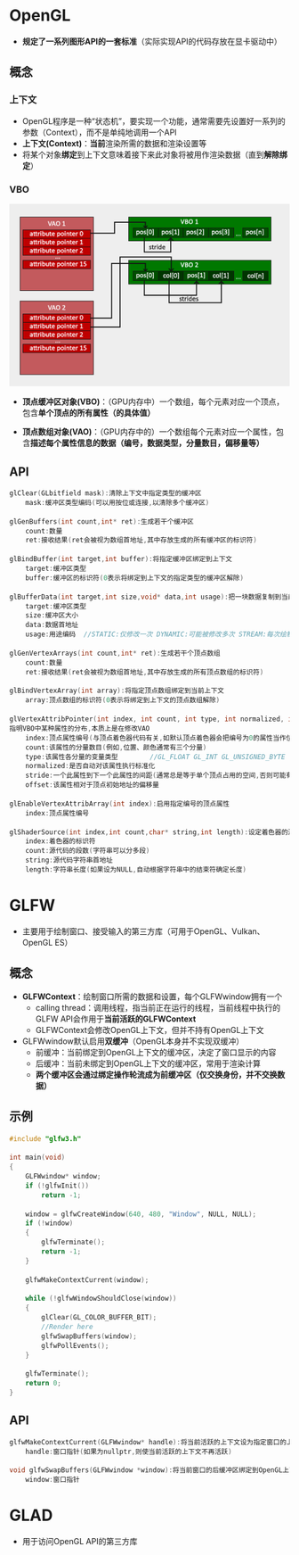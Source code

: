 # OpenGL

- **规定了一系列图形API的一套标准**（实际实现API的代码存放在显卡驱动中）

## 概念

### 上下文

- OpenGL程序是一种“状态机”，要实现一个功能，通常需要先设置好一系列的参数（Context），而不是单纯地调用一个API
- **上下文(Context)**：**当前**渲染所需的数据和渲染设置等
- 将某个对象**绑定**到上下文意味着接下来此对象将被用作渲染数据（直到**解除绑定**）

### VBO

![VAO与VBO](VAO与VBO.png)

- **顶点缓冲区对象(VBO)**：（GPU内存中）一个数组，每个元素对应一个顶点，包含**单个顶点的所有属性（的具体值）**
  
- **顶点数组对象(VAO)**：（GPU内存中的）一个数组每个元素对应一个属性，包含**描述每个属性信息的数据（编号，数据类型，分量数目，偏移量等）**

## API

```C++
glClear(GLbitfield mask):清除上下文中指定类型的缓冲区
    mask:缓冲区类型编码(可以用按位或连接,以清除多个缓冲区)
        
glGenBuffers(int count,int* ret):生成若干个缓冲区
	count:数量
    ret:接收结果(ret会被视为数组首地址,其中存放生成的所有缓冲区的标识符)

glBindBuffer(int target,int buffer):将指定缓冲区绑定到上下文
    target:缓冲区类型
    buffer:缓冲区的标识符(0表示将绑定到上下文的指定类型的缓冲区解除)

glBufferData(int target,int size,void* data,int usage):把一块数据复制到当前绑定的缓冲区
    target:缓冲区类型
    size:缓冲区大小
    data:数据首地址
    usage:用途编码	//STATIC:仅修改一次 DYNAMIC:可能被修改多次 STREAM:每次绘制都会改变

glGenVertexArrays(int count,int* ret):生成若干个顶点数组
    count:数量
    ret:接收结果(ret会被视为数组首地址,其中存放生成的所有顶点数组的标识符)

glBindVertexArray(int array):将指定顶点数组绑定到当前上下文
    array:顶点数组的标识符(0表示将绑定到上下文的顶点数组解除)

glVertexAttribPointer(int index, int count, int type, int normalized, int stride, void* offset):
指明VBO中某种属性的分布,本质上是在修改VAO
	index:顶点属性编号(与顶点着色器代码有关,如默认顶点着色器会把编号为0的属性当作位置)
    count:该属性的分量数目(例如,位置、颜色通常有三个分量)
    type:该属性各分量的变量类型		//GL_FLOAT GL_INT GL_UNSIGNED_BYTE
    normalized:是否自动对该属性执行标准化
    stride:一个此属性到下一个此属性的间距(通常总是等于单个顶点占用的空间,否则可能有特殊用途)
    offset:该属性相对于顶点初始地址的偏移量
	        
glEnableVertexAttribArray(int index):启用指定编号的顶点属性
    index:顶点属性编号

glShaderSource(int index,int count,char* string,int length):设定着色器的源代码
    index:着色器的标识符
    count:源代码的段数(字符串可以分多段)
    string:源代码字符串首地址
    length:字符串长度(如果设为NULL,自动根据字符串中的结束符确定长度)
```

# GLFW

- 主要用于绘制窗口、接受输入的第三方库（可用于OpenGL、Vulkan、OpenGL ES）

## 概念

- **GLFWContext**：绘制窗口所需的数据和设置，每个GLFWwindow拥有一个
  - calling thread：调用线程，指当前正在运行的线程，当前线程中执行的GLFW API会作用于**当前活跃的GLFWContext**
  - GLFWContext会修改OpenGL上下文，但并不持有OpenGL上下文
- GLFWwindow默认启用**双缓冲**（OpenGL本身并不实现双缓冲）
  - 前缓冲：当前绑定到OpenGL上下文的缓冲区，决定了窗口显示的内容
  - 后缓冲：当前未绑定到OpenGL上下文的缓冲区，常用于渲染计算
  - **两个缓冲区会通过绑定操作轮流成为前缓冲区（仅交换身份，并不交换数据）**


## 示例

```c++
#include "glfw3.h"

int main(void)
{
    GLFWwindow* window;
    if (!glfwInit())
        return -1;

    window = glfwCreateWindow(640, 480, "Window", NULL, NULL);
    if (!window)
    {
        glfwTerminate();
        return -1;
    }

    glfwMakeContextCurrent(window);

    while (!glfwWindowShouldClose(window))
    {
        glClear(GL_COLOR_BUFFER_BIT);
        //Render here
        glfwSwapBuffers(window);
        glfwPollEvents();
    }

    glfwTerminate();
    return 0;
}
```

## API

```c++
glfwMakeContextCurrent(GLFWwindow* handle):将当前活跃的上下文设为指定窗口的上下文
    handle:窗口指针(如果为nullptr,则使当前活跃的上下文不再活跃)

void glfwSwapBuffers(GLFWwindow *window):将当前窗口的后缓冲区绑定到OpenGL上下文,使前后缓冲区的身份交换
    window:窗口指针
```

# GLAD

- 用于访问OpenGL API的第三方库
